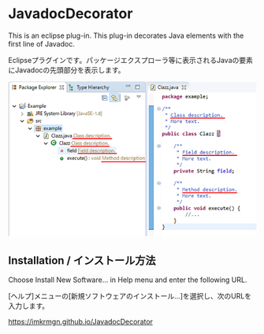 # JavadocDecorator

This is an eclipse plug-in. This plug-in decorates Java elements with the first line of Javadoc.

Eclipseプラグインです。パッケージエクスプローラ等に表示されるJavaの要素にJavadocの先頭部分を表示します。

![スクリーンショット](images/screenshot1.png "スクリーンショット")

## Installation / インストール方法

Choose Install New Software... in Help menu and enter the following URL.

[ヘルプ]メニューの[新規ソフトウェアのインストール...]を選択し、次のURLを入力します。

<https://imkrmgn.github.io/JavadocDecorator>

